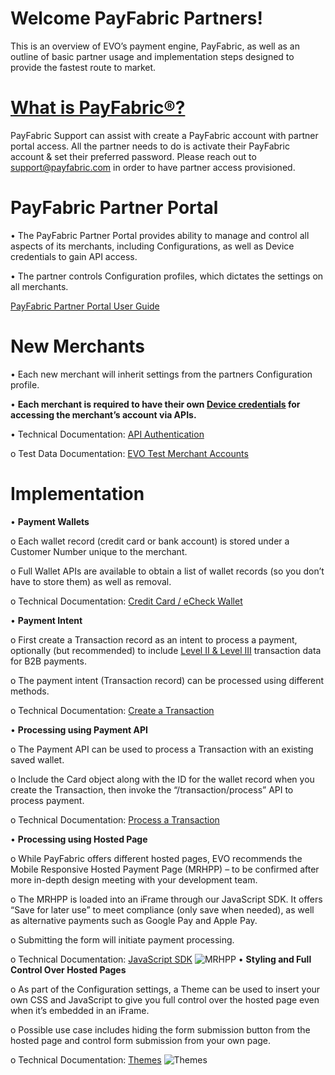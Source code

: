 # Welcome PayFabric Partners! 

This is an overview of EVO’s payment engine, PayFabric, as well as an outline of basic partner usage and implementation steps designed to provide the fastest route to market.


# [What is PayFabric®?](https://github.com/PayFabric/Portal/tree/master/PayFabric) 

PayFabric Support can assist with create a PayFabric account with partner portal access. All the partner needs to do is activate their PayFabric account & set their preferred password. Please reach out to support@payfabric.com in order to have partner access provisioned. 

# PayFabric Partner Portal

•	The PayFabric Partner Portal provides ability to manage and control all aspects of its merchants, including Configurations, as well as Device credentials to gain API access.

•	The partner controls Configuration profiles, which dictates the settings on all merchants.

 [PayFabric Partner Portal User Guide](https://github.com/RJ-Washington/PayFabric-Partners/files/10278060/PayFabric-Partner-Guide.pdf)
 

# New Merchants

•	Each new merchant will inherit settings from the partners Configuration profile.

•	**Each merchant is required to have their own [Device credentials](https://www.payfabric.com/API/Help/Api/POST-Merchant-merchantId-Device) for accessing the merchant’s account via APIs.**

•	Technical Documentation: [API Authentication](https://github.com/PayFabric/APIs/blob/master/PayFabric/Sections/Authentication.md) 

o	Test Data Documentation: [EVO Test Merchant Accounts](https://github.com/RJ-Washington/PayFabric-Partners/files/10334417/EVO-Test-Merchant-Accounts.pdf)

# Implementation

•	**Payment Wallets**

o	Each wallet record (credit card or bank account) is stored under a Customer Number unique to the merchant.

o	Full Wallet APIs are available to obtain a list of wallet records (so you don’t have to store them) as well as removal.

o	Technical Documentation: [Credit Card / eCheck Wallet](https://github.com/PayFabric/APIs/blob/master/PayFabric/Sections/Wallets.md#credit-card--echeck-wallet)

•	**Payment Intent**

o	First create a Transaction record as an intent to process a payment, optionally (but recommended) to include [Level II & Level III](https://github.com/PayFabric/APIs/blob/master/PayFabric/Sections/Level%202%20and%20Level%203%20Fields.md) transaction data for B2B payments.

o	The payment intent (Transaction record) can be processed using different methods.

o	Technical Documentation: [Create a Transaction](https://github.com/PayFabric/APIs/blob/master/PayFabric/Sections/Transactions.md#create-a-transaction)

•	**Processing using Payment API**

o	The Payment API can be used to process a Transaction with an existing saved wallet.

o	Include the Card object along with the ID for the wallet record when you create the Transaction, then invoke the “/transaction/process” API to process payment.

o	Technical Documentation: [Process a Transaction](https://github.com/PayFabric/APIs/blob/master/PayFabric/Sections/Transactions.md#process-a-transaction)

•	**Processing using Hosted Page**

o	While PayFabric offers different hosted pages, EVO recommends the Mobile Responsive Hosted Payment Page (MRHPP) – to be confirmed after more in-depth design meeting with your development team.
 
o	The MRHPP is loaded into an iFrame through our JavaScript SDK.  It offers “Save for later use” to meet compliance (only save when needed), as well as alternative payments such as Google Pay and Apple Pay.

o	Submitting the form will initiate payment processing.

o	Technical Documentation: [JavaScript SDK](https://github.com/PayFabric/Portal/blob/master/PayFabric/Sections/JavaScript%20SDK.md)
![MRHPP](https://user-images.githubusercontent.com/109090573/206205716-5725007b-10a2-4b26-a65e-334d96b9a89b.png)
•	**Styling and Full Control Over Hosted Pages**

o	As part of the Configuration settings, a Theme can be used to insert your own CSS and JavaScript to give you full control over the hosted page even when it’s embedded in an iFrame.

o	Possible use case includes hiding the form submission button from the hosted page and control form submission from your own page.

o	Technical Documentation: [Themes](https://github.com/PayFabric/Portal/blob/master/PayFabric/Sections/Themes.md)
![Themes](https://user-images.githubusercontent.com/109090573/206207176-c98b4941-c084-4615-b454-0de25fed8aab.png)



